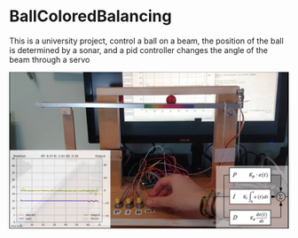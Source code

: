 # BallColoredBalancing

This is a university project, 
control a ball on a beam,
the position of the ball is determined by a sonar, and a pid controller changes the angle of the beam through a servo 


![BallAndBeam](/ColouredBallAndBeam.png)

